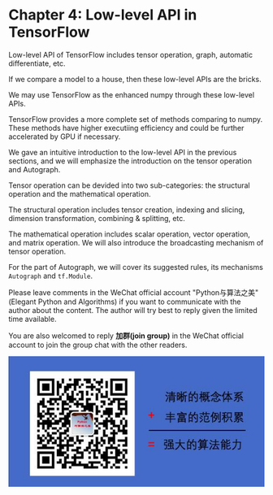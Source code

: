 # Chapter 4: Low-level API in TensorFlow

Low-level API of TensorFlow includes tensor operation, graph, automatic differentiate, etc.

If we compare a model to a house, then these low-level APIs are the bricks.

We may use TensorFlow as the enhanced numpy through these low-level APIs.

TensorFlow provides a more complete set of methods comparing to numpy. These methods have higher executiing efficiency and could be further accelerated by GPU if necessary.

We gave an intuitive introduction to the low-level API in the previous sections, and we will emphasize the introduction on the tensor operation and Autograph.

Tensor operation can be devided into two sub-categories: the structural operation and the mathematical operation.

The structural operation includes tensor creation, indexing and slicing, dimension transformation, combining & splitting, etc.

The mathematical operation includes scalar operation, vector operation, and matrix operation. We will also introduce the broadcasting mechanism of tensor operation.

For the part of Autograph, we will cover its suggested rules, its mechanisms `Autograph` and `tf.Module`.


Please leave comments in the WeChat official account "Python与算法之美" (Elegant Python and Algorithms) if you want to communicate with the author about the content. The author will try best to reply given the limited time available.

You are also welcomed to reply **加群(join group)** in the WeChat official account to join the group chat with the other readers.

![image.png](../data/Python与算法之美logo.jpg)
